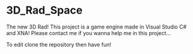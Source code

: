 # 3D_Rad_Space
The new 3D Rad!
This project is a game engine made in Visual Studio C# and XNA!
Please contact me if you wanna help me in this project...

To edit clone the repository then have fun!
